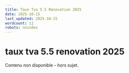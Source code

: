 ```yaml
---
title: Taux Tva 5.5 Renovation 2025
date: 2025-10-15
last_updated: 2025-10-15
wordcount: 11
robots: noindex
---
```


# taux tva 5.5 renovation 2025

Contenu non disponible – hors sujet.